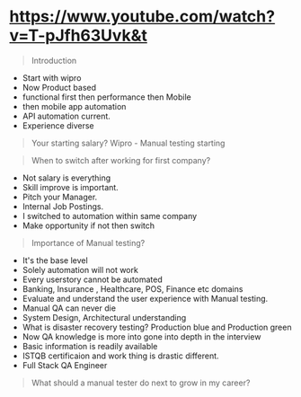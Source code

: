 # <https://www.youtube.com/watch?v=T-pJfh63Uvk&t>

> Introduction

* Start with wipro
* Now Product based
* functional first then performance then Mobile
* then mobile app automation
* API automation current.
* Experience diverse

> Your starting salary?
Wipro - Manual testing starting  

> When to switch after working for first company?

* Not salary is everything
* Skill improve is important.
* Pitch your Manager.
* Internal Job Postings.
* I switched to automation within same company
* Make opportunity if not then switch

> Importance of Manual testing?

* It's the base level
* Solely automation will not work
* Every userstory cannot be automated
* Banking, Insurance , Healthcare, POS, Finance etc domains
* Evaluate and understand the user experience with Manual testing.
* Manual QA can never die
* System Design, Architectural understanding
* What is disaster recovery testing?
Production blue and Production green
* Now QA knowledge is more into gone into depth in the interview
* Basic information is readily available
* ISTQB certificaion and work thing is drastic different.
* Full Stack QA Engineer

> What should a manual tester do next to grow in my career?

